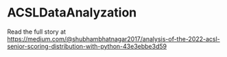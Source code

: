 # ACSLDataAnalyzation

Read the full story at https://medium.com/@shubhambhatnagar2017/analysis-of-the-2022-acsl-senior-scoring-distribution-with-python-43e3ebbe3d59


